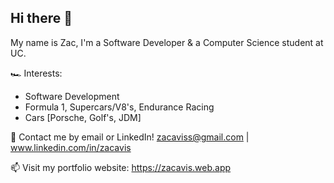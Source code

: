## Hi there 👋

My name is Zac, I'm a Software Developer & a Computer Science student at UC.

🏎 Interests:
- Software Development
- Formula 1, Supercars/V8's, Endurance Racing
- Cars [Porsche, Golf's, JDM]

💬 Contact me by email or LinkedIn! zacaviss@gmail.com | www.linkedin.com/in/zacavis

📫 Visit my portfolio website: https://zacavis.web.app

<!--
**ImZacharyQuack/ImZacharyQuack** is a ✨ _special_ ✨ repository because its `README.md` (this file) appears on your GitHub profile.

Here are some ideas to get you started:

- 🔭 I’m currently working on ...
- 🌱 I’m currently learning ...
- 👯 I’m looking to collaborate on ...
- 🤔 I’m looking for help with ...
- 💬 Ask me about ...
- 📫 How to reach me: ...
- 😄 Pronouns: ...
- ⚡ Fun fact: ...
-->
